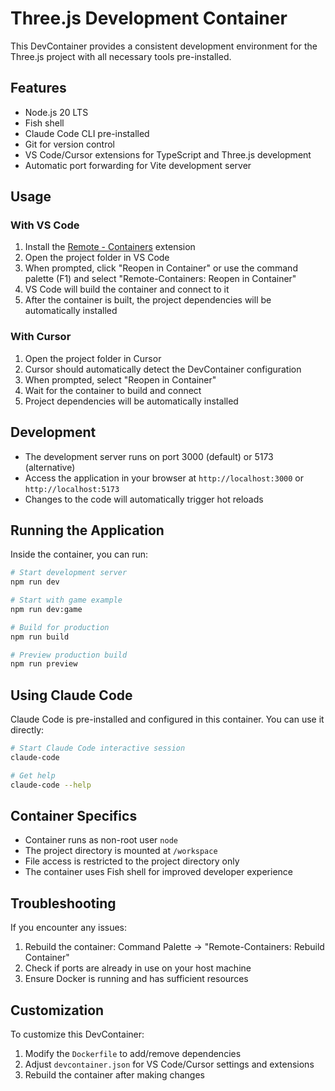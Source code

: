 # Three.js Development Container

This DevContainer provides a consistent development environment for the Three.js project with all necessary tools pre-installed.

## Features

- Node.js 20 LTS
- Fish shell
- Claude Code CLI pre-installed
- Git for version control
- VS Code/Cursor extensions for TypeScript and Three.js development
- Automatic port forwarding for Vite development server

## Usage

### With VS Code

1. Install the [Remote - Containers](https://marketplace.visualstudio.com/items?itemName=ms-vscode-remote.remote-containers) extension
2. Open the project folder in VS Code
3. When prompted, click "Reopen in Container" or use the command palette (F1) and select "Remote-Containers: Reopen in Container"
4. VS Code will build the container and connect to it
5. After the container is built, the project dependencies will be automatically installed

### With Cursor

1. Open the project folder in Cursor
2. Cursor should automatically detect the DevContainer configuration
3. When prompted, select "Reopen in Container"
4. Wait for the container to build and connect
5. Project dependencies will be automatically installed

## Development

- The development server runs on port 3000 (default) or 5173 (alternative)
- Access the application in your browser at `http://localhost:3000` or `http://localhost:5173`
- Changes to the code will automatically trigger hot reloads

## Running the Application

Inside the container, you can run:

```bash
# Start development server
npm run dev

# Start with game example
npm run dev:game

# Build for production
npm run build

# Preview production build
npm run preview
```

## Using Claude Code

Claude Code is pre-installed and configured in this container. You can use it directly:

```bash
# Start Claude Code interactive session
claude-code

# Get help
claude-code --help
```

## Container Specifics

- Container runs as non-root user `node`
- The project directory is mounted at `/workspace`
- File access is restricted to the project directory only
- The container uses Fish shell for improved developer experience

## Troubleshooting

If you encounter any issues:

1. Rebuild the container: Command Palette → "Remote-Containers: Rebuild Container"
2. Check if ports are already in use on your host machine
3. Ensure Docker is running and has sufficient resources

## Customization

To customize this DevContainer:

1. Modify the `Dockerfile` to add/remove dependencies
2. Adjust `devcontainer.json` for VS Code/Cursor settings and extensions
3. Rebuild the container after making changes